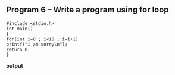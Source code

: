 ## Program 6 – Write a program using for loop
```
#include <stdio.h>
int main()
{
for(int i=0 ; i<10 ; i=i+1)
printf("i am sorry\n");
return 0;
} 
```
**output**
```
